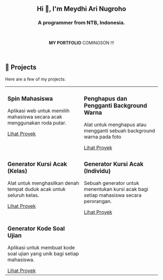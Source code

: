 <h2 align="center">Hi 👋, I'm Meydhi Ari Nugroho</h2>

<h3 align="center">A programmer from NTB, Indonesia.</h3>

<br>

<p align="center">
<!--   <a href="https://dulcet-caramel-1022e8.netlify.app/" target="_blank"> -->
    <strong>MY PORTFOLIO</strong>
  COMINGSON !!!
<!--   </a> -->
</p>

<br>

## 🚀 Projects

Here are a few of my projects:

<table>
  <tr>
    <td width="50%" valign="top">
      <h3>Spin Mahasiswa</h3>
      <p>
Aplikasi web untuk memilih mahasiswa secara acak menggunakan roda putar.</p>
      <a href="https://animated-biscochitos-a1eb38.netlify.app/" target="_blank">Lihat Proyek</a>
    </td>
    <td width="50%" valign="top">
      <h3>Penghapus dan Pengganti Background Warna</h3>
      <p>Alat untuk menghapus atau mengganti sebuah background warna pada foto</p>
      <a href="https://cosmic-sunflower-144834.netlify.app/" target="_blank">Lihat Proyek</a>
    </td>
  </tr>
  <tr>
    <td width="50%" valign="top">
      <h3>Generator Kursi Acak (Kelas)</h3>
      <p>Alat untuk menghasilkan denah tempat duduk acak untuk seluruh kelas.</p>
      <a href="https://silver-figolla-4311de.netlify.app/" target="_blank">Lihat Proyek</a>
    </td>
    <td width="50%" valign="top">
      <h3>Generator Kursi Acak (Individu)</h3>
      <p>Sebuah generator untuk menentukan kursi acak bagi setiap mahasiswa secara perorangan.</p>
      <a href="https://melodious-tapioca-6c516d.netlify.app/" target="_blank">Lihat Proyek</a>
    </td>
  </tr>
  <tr>
    <td width="50%" valign="top">
      <h3>Generator Kode Soal Ujian</h3>
      <p>Aplikasi untuk membuat kode soal ujian yang unik bagi setiap mahasiswa.</p>
      <a href="https://moonlit-pasca-88ae13.netlify.app/" target="_blank">Lihat Proyek</a>
    </td>
    <td width="50%" valign="top">
      </td>
  </tr>
</table>

<br>
